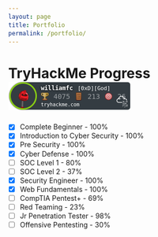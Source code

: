 ```yaml
---
layout: page
title: Portfolio
permalink: /portfolio/
---
```


# TryHackMe Progress <img src="/assets/THMBadge.png">

- [x] Complete Beginner - 100%
- [x] Introduction to Cyber Security - 100%
- [x] Pre Security - 100%
- [x] Cyber Defense - 100%
- [ ] SOC Level 1 - 80%
- [ ] SOC Level 2 - 37%
- [x] Security Engineer - 100%
- [x] Web Fundamentals - 100%
- [ ] CompTIA Pentest+ - 69%
- [ ] Red Teaming - 23%
- [ ] Jr Penetration Tester - 98%
- [ ] Offensive Pentesting - 30%
